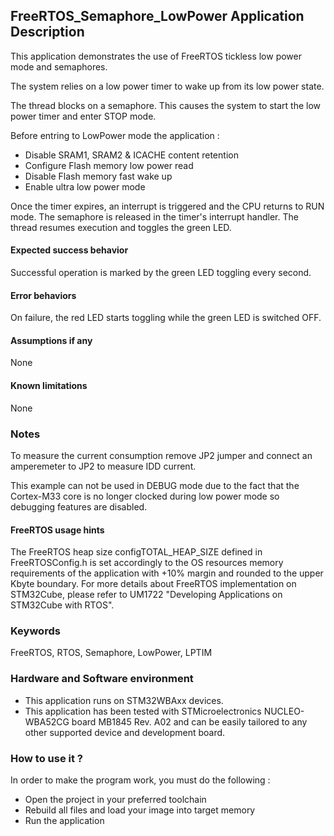 ## <b>FreeRTOS_Semaphore_LowPower Application Description</b>

This application demonstrates the use of FreeRTOS tickless low power mode and semaphores.

The system relies on a low power timer to wake up from its low power state.

The thread blocks on a semaphore.
This causes the system to start the low power timer and enter STOP mode.

Before entring to LowPower mode the application :

- Disable SRAM1, SRAM2 & ICACHE content retention
- Configure Flash memory low power read
- Disable Flash memory fast wake up
- Enable ultra low power mode

Once the timer expires, an interrupt is triggered and the CPU returns to RUN mode.
The semaphore is released in the timer's interrupt handler. The thread resumes execution and
toggles the green LED.

#### <b>Expected success behavior</b>

Successful operation is marked by the green LED toggling every second.

#### <b>Error behaviors</b>

On failure, the red LED starts toggling while the green LED is switched OFF.

#### <b>Assumptions if any</b>

None

#### <b>Known limitations</b>

None

### <b>Notes</b>

To measure the current consumption remove JP2 jumper and connect an amperemeter to JP2 to measure IDD current.

This example can not be used in DEBUG mode due to the fact that the Cortex-M33 core is no longer clocked during low power mode so debugging features are disabled.

#### <b>FreeRTOS usage hints</b>

The FreeRTOS heap size configTOTAL_HEAP_SIZE defined in FreeRTOSConfig.h is set accordingly to the
OS resources memory requirements of the application with +10% margin and rounded to the upper Kbyte boundary.
For more details about FreeRTOS implementation on STM32Cube, please refer to UM1722 "Developing Applications
on STM32Cube with RTOS".

### <b>Keywords</b>

FreeRTOS, RTOS, Semaphore, LowPower, LPTIM

### <b>Hardware and Software environment</b>

  - This application runs on STM32WBAxx devices.
  - This application has been tested with STMicroelectronics NUCLEO-WBA52CG board MB1845 Rev. A02
    and can be easily tailored to any other supported device and development board.

### <b>How to use it ?</b>
In order to make the program work, you must do the following :

 - Open the project in your preferred toolchain
 - Rebuild all files and load your image into target memory
 - Run the application
